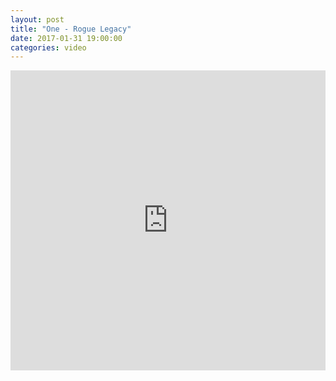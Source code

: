 ```yaml
---
layout: post		
title: "One - Rogue Legacy"		
date: 2017-01-31 19:00:00		
categories: video
---
```

<iframe src="https://player.vimeo.com/video/201909202" width="100%" height="480" frameborder="0" webkitallowfullscreen mozallowfullscreen allowfullscreen></iframe>
